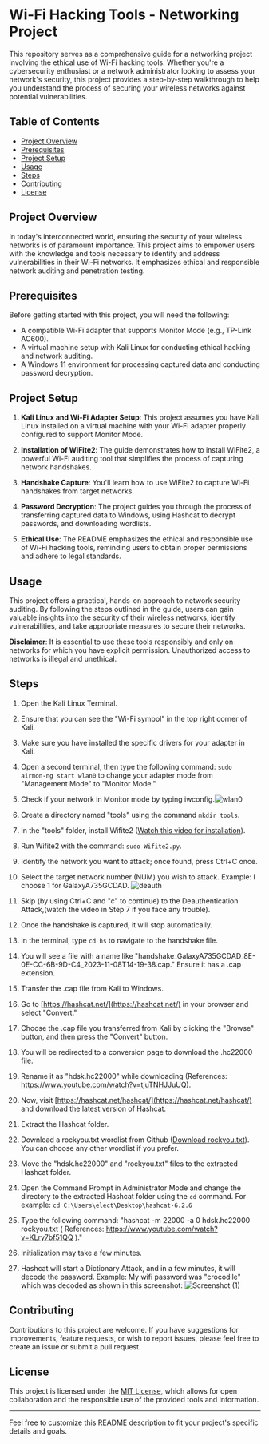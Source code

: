 # Wi-Fi Hacking Tools - Networking Project

This repository serves as a comprehensive guide for a networking project involving the ethical use of Wi-Fi hacking tools. Whether you're a cybersecurity enthusiast or a network administrator looking to assess your network's security, this project provides a step-by-step walkthrough to help you understand the process of securing your wireless networks against potential vulnerabilities.

## Table of Contents

- [Project Overview](#project-overview)
- [Prerequisites](#prerequisites)
- [Project Setup](#project-setup)
- [Usage](#usage)
- [Steps](#steps)
- [Contributing](#contributing)
- [License](#license)

## Project Overview

In today's interconnected world, ensuring the security of your wireless networks is of paramount importance. This project aims to empower users with the knowledge and tools necessary to identify and address vulnerabilities in their Wi-Fi networks. It emphasizes ethical and responsible network auditing and penetration testing.

## Prerequisites

Before getting started with this project, you will need the following:

- A compatible Wi-Fi adapter that supports Monitor Mode (e.g., TP-Link AC600).
- A virtual machine setup with Kali Linux for conducting ethical hacking and network auditing.
- A Windows 11 environment for processing captured data and conducting password decryption.

## Project Setup

1. **Kali Linux and Wi-Fi Adapter Setup**: This project assumes you have Kali Linux installed on a virtual machine with your Wi-Fi adapter properly configured to support Monitor Mode.

2. **Installation of WiFite2**: The guide demonstrates how to install WiFite2, a powerful Wi-Fi auditing tool that simplifies the process of capturing network handshakes.

3. **Handshake Capture**: You'll learn how to use WiFite2 to capture Wi-Fi handshakes from target networks.

4. **Password Decryption**: The project guides you through the process of transferring captured data to Windows, using Hashcat to decrypt passwords, and downloading wordlists.

5. **Ethical Use**: The README emphasizes the ethical and responsible use of Wi-Fi hacking tools, reminding users to obtain proper permissions and adhere to legal standards.

## Usage

This project offers a practical, hands-on approach to network security auditing. By following the steps outlined in the guide, users can gain valuable insights into the security of their wireless networks, identify vulnerabilities, and take appropriate measures to secure their networks.

**Disclaimer**: It is essential to use these tools responsibly and only on networks for which you have explicit permission. Unauthorized access to networks is illegal and unethical.
## Steps

1. Open the Kali Linux Terminal.
2. Ensure that you can see the "Wi-Fi symbol" in the top right corner of Kali.
3. Make sure you have installed the specific drivers for your adapter in Kali.
4. Open a second terminal, then type the following command: ```sudo airmon-ng start wlan0``` to change your adapter mode from "Management Mode" to "Monitor Mode."
5. Check if your network in Monitor mode by typing iwconfig.![wlan0](https://github.com/electromist/Wifi-Hacking-Project/assets/101152694/356ab9b9-07c5-44b3-96e4-689d344426df)

6. Create a directory named "tools" using the command ```mkdir tools```.
7. In the "tools" folder, install Wifite2 ([Watch this video for installation](https://www.youtube.com/watch?v=OdFvNLdccWQ)).
8. Run Wifite2 with the command: ```sudo Wifite2.py```.
9. Identify the network you want to attack; once found, press Ctrl+C once.
10. Select the target network number (NUM) you wish to attack. Example: I choose 1 for GalaxyA735GCDAD. ![deauth](https://github.com/electromist/Wifi-Hacking-Project/assets/101152694/5a2bf9d4-0442-4e76-aa3c-e3993b13c86a)


11. Skip (by using Ctrl+C and "c" to continue) to the Deauthentication Attack,(watch the video in Step 7 if you face any trouble).
12. Once the handshake is captured, it will stop automatically.
13. In the terminal, type ```cd hs``` to navigate to the handshake file.
14. You will see a file with a name like "handshake_GalaxyA735GCDAD_8E-0E-CC-6B-9D-C4_2023-11-08T14-19-38.cap." Ensure it has a .cap extension.
15. Transfer the .cap file from Kali to Windows.
16. Go to [https://hashcat.net/](https://hashcat.net/) in your browser and select "Convert."
17. Choose the .cap file you transferred from Kali by clicking the "Browse" button, and then press the "Convert" button.
18. You will be redirected to a conversion page to download the .hc22000 file.
19. Rename it as "hdsk.hc22000" while downloading (References: https://www.youtube.com/watch?v=tjuTNHJJuUQ).
20. Now, visit [https://hashcat.net/hashcat/](https://hashcat.net/hashcat/) and download the latest version of Hashcat.
21. Extract the Hashcat folder.
22. Download a rockyou.txt wordlist from Github ([Download rockyou.txt](https://github.com/brannondorsey/naive-hashcat/releases/download/data/rockyou.txt)). You can choose any other wordlist if you prefer.
23. Move the "hdsk.hc22000" and "rockyou.txt" files to the extracted Hashcat folder.
24. Open the Command Prompt in Administrator Mode and change the directory to the extracted Hashcat folder using the ```cd``` command. For example: ```cd C:\Users\elect\Desktop\hashcat-6.2.6```
25. Type the following command: "hashcat -m 22000 -a 0 hdsk.hc22000 rockyou.txt ( References: https://www.youtube.com/watch?v=KLry7bf51QQ )."
26. Initialization may take a few minutes.
27. Hashcat will start a Dictionary Attack, and in a few minutes, it will decode the password. Example: My wifi password was "crocodile" which was decoded as shown in this screenshot: ![Screenshot (1)](https://github.com/electromist/Wifi-Hacking-Project/assets/101152694/dd1eff7b-4bc8-48fd-8f56-376dcffb3292)


## Contributing

Contributions to this project are welcome. If you have suggestions for improvements, feature requests, or wish to report issues, please feel free to create an issue or submit a pull request.

## License

This project is licensed under the [MIT License](LICENSE), which allows for open collaboration and the responsible use of the provided tools and information.

---

Feel free to customize this README description to fit your project's specific details and goals.

